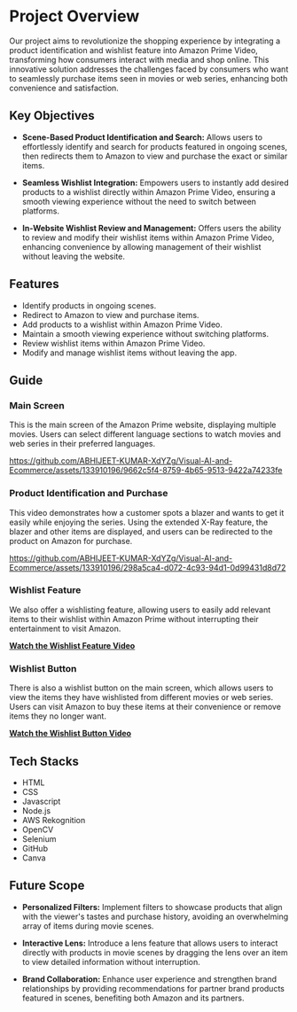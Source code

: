 # Project Overview

Our project aims to revolutionize the shopping experience by integrating a product identification and wishlist feature into Amazon Prime Video, transforming how consumers interact with media and shop online. This innovative solution addresses the challenges faced by consumers who want to seamlessly purchase items seen in movies or web series, enhancing both convenience and satisfaction.

## Key Objectives

- **Scene-Based Product Identification and Search:** Allows users to effortlessly identify and search for products featured in ongoing scenes, then redirects them to Amazon to view and purchase the exact or similar items.

- **Seamless Wishlist Integration:** Empowers users to instantly add desired products to a wishlist directly within Amazon Prime Video, ensuring a smooth viewing experience without the need to switch between platforms.

- **In-Website Wishlist Review and Management:** Offers users the ability to review and modify their wishlist items within Amazon Prime Video, enhancing convenience by allowing management of their wishlist without leaving the website.

## Features

- Identify products in ongoing scenes.
- Redirect to Amazon to view and purchase items.
- Add products to a wishlist within Amazon Prime Video.
- Maintain a smooth viewing experience without switching platforms.
- Review wishlist items within Amazon Prime Video.
- Modify and manage wishlist items without leaving the app.

## Guide

### Main Screen

This is the main screen of the Amazon Prime website, displaying multiple movies. Users can select different language sections to watch movies and web series in their preferred languages.

https://github.com/ABHIJEET-KUMAR-XdYZg/Visual-AI-and-Ecommerce/assets/133910196/9662c5f4-8759-4b65-9513-9422a74233fe


### Product Identification and Purchase

This video demonstrates how a customer spots a blazer and wants to get it easily while enjoying the series. Using the extended X-Ray feature, the blazer and other items are displayed, and users can be redirected to the product on Amazon for purchase.



https://github.com/ABHIJEET-KUMAR-XdYZg/Visual-AI-and-Ecommerce/assets/133910196/298a5ca4-d072-4c93-94d1-0d99431d8d72



### Wishlist Feature

We also offer a wishlisting feature, allowing users to easily add relevant items to their wishlist within Amazon Prime without interrupting their entertainment to visit Amazon.

**[Watch the Wishlist Feature Video](https://drive.google.com/file/d/1EgJ8HtC4JsL7jmlUUxaERMVZe7pTwa_1/view?usp=sharing)**

### Wishlist Button

There is also a wishlist button on the main screen, which allows users to view the items they have wishlisted from different movies or web series. Users can visit Amazon to buy these items at their convenience or remove items they no longer want.

**[Watch the Wishlist Button Video](https://drive.google.com/file/d/1ySwLnF4mUxX__zYnzhacfbELOamBz_2e/view?usp=sharing)**

## Tech Stacks

- HTML
- CSS
- Javascript
- Node.js
- AWS Rekognition
- OpenCV
- Selenium
- GitHub
- Canva

## Future Scope

- **Personalized Filters:** Implement filters to showcase products that align with the viewer's tastes and purchase history, avoiding an overwhelming array of items during movie scenes.

- **Interactive Lens:** Introduce a lens feature that allows users to interact directly with products in movie scenes by dragging the lens over an item to view detailed information without interruption.

- **Brand Collaboration:** Enhance user experience and strengthen brand relationships by providing recommendations for partner brand products featured in scenes, benefiting both Amazon and its partners.
